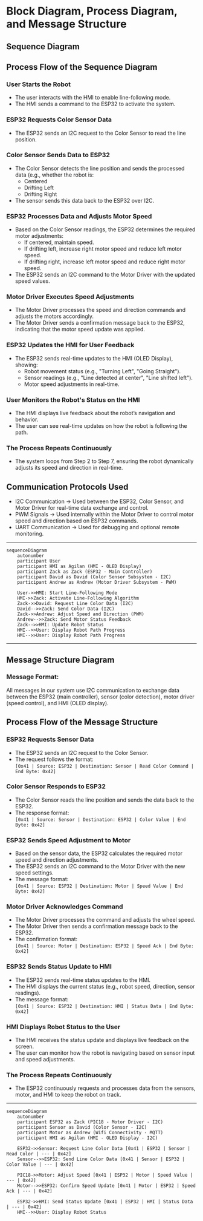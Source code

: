 # **Block Diagram, Process Diagram, and Message Structure**

## **Sequence Diagram**

## **Process Flow of the Sequence Diagram**

### User Starts the Robot
- The user interacts with the HMI to enable line-following mode.
- The HMI sends a command to the ESP32  to activate the system.

### ESP32 Requests Color Sensor Data
- The ESP32 sends an I2C request to the Color Sensor to read the line position.

### Color Sensor Sends Data to ESP32
- The Color Sensor detects the line position and sends the processed data (e.g., whether the robot is:
  - Centered
  - Drifting Left
  - Drifting Right
- The sensor sends this data back to the ESP32 over I2C.

### ESP32 Processes Data and Adjusts Motor Speed
- Based on the Color Sensor readings, the ESP32 determines the required motor adjustments:
  - If centered, maintain speed.
  - If drifting left, increase right motor speed and reduce left motor speed.
  - If drifting right, increase left motor speed and reduce right motor speed.
- The ESP32 sends an I2C command to the Motor Driver with the updated speed values.

### Motor Driver Executes Speed Adjustments
- The Motor Driver processes the speed and direction commands and adjusts the motors accordingly.  
- The Motor Driver sends a confirmation message back to the ESP32, indicating that the motor speed update was applied.

### ESP32 Updates the HMI for User Feedback
- The ESP32 sends real-time updates to the HMI (OLED Display), showing:
  - Robot movement status (e.g., "Turning Left", "Going Straight").
  - Sensor readings (e.g., "Line detected at center", "Line shifted left").
  - Motor speed adjustments in real-time.

### User Monitors the Robot's Status on the HMI
- The HMI displays live feedback about the robot’s navigation and behavior.
- The user can see real-time updates on how the robot is following the path.

### The Process Repeats Continuously
- The system loops from Step 2 to Step 7, ensuring the robot dynamically adjusts its speed and direction in real-time.


## **Communication Protocols Used**
- I2C Communication → Used between the ESP32, Color Sensor, and Motor Driver for real-time data exchange and control.  
- PWM Signals → Used internally within the Motor Driver to control motor speed and direction based on ESP32 commands.  
- UART Communication → Used for debugging and optional remote monitoring.  




---
```mermaid
sequenceDiagram
    autonumber
    participant User
    participant HMI as Agilan (HMI - OLED Display)
    participant Zack as Zack (ESP32 - Main Controller)
    participant David as David (Color Sensor Subsystem - I2C)
    participant Andrew as Andrew (Motor Driver Subsystem - PWM)

    User->>HMI: Start Line-Following Mode
    HMI->>Zack: Activate Line-Following Algorithm
    Zack->>David: Request Line Color Data (I2C)
    David-->>Zack: Send Color Data (I2C)
    Zack->>Andrew: Adjust Speed and Direction (PWM)
    Andrew-->>Zack: Send Motor Status Feedback
    Zack-->>HMI: Update Robot Status
    HMI-->>User: Display Robot Path Progress
    HMI-->>User: Display Robot Path Progress
```
---

## **Message Structure Diagram**

### Message Format:
All messages in our system use I2C communication to exchange data between the ESP32 (main controller), sensor (color detection), motor driver (speed control), and HMI (OLED display).  
## **Process Flow of the Message Structure**

### ESP32 Requests Sensor Data
- The ESP32 sends an I2C request to the Color Sensor.
- The request follows the format:  
  `[0x41 | Source: ESP32 | Destination: Sensor | Read Color Command | End Byte: 0x42]`

### Color Sensor Responds to ESP32
- The Color Sensor reads the line position and sends the data back to the ESP32.
- The response format:  
  `[0x41 | Source: Sensor | Destination: ESP32 | Color Value | End Byte: 0x42]`

### ESP32 Sends Speed Adjustment to Motor
- Based on the sensor data, the ESP32 calculates the required motor speed and direction adjustments.
- The ESP32 sends an I2C command to the Motor Driver with the new speed settings.
- The message format:  
  `[0x41 | Source: ESP32 | Destination: Motor | Speed Value | End Byte: 0x42]`

### Motor Driver Acknowledges Command
- The Motor Driver processes the command and adjusts the wheel speed.
- The Motor Driver then sends a confirmation message back to the ESP32.
- The confirmation format:  
  `[0x41 | Source: Motor | Destination: ESP32 | Speed Ack | End Byte: 0x42]`

### ESP32 Sends Status Update to HMI
- The ESP32 sends real-time status updates to the HMI.
- The HMI displays the current status (e.g., robot speed, direction, sensor readings).
- The message format:  
  `[0x41 | Source: ESP32 | Destination: HMI | Status Data | End Byte: 0x42]`

### HMI Displays Robot Status to the User
- The HMI receives the status update and displays live feedback on the screen.
- The user can monitor how the robot is navigating based on sensor input and speed adjustments.

### The Process Repeats Continuously
- The ESP32 continuously requests and processes data from the sensors, motor, and HMI to keep the robot on track.

---

```mermaid
sequenceDiagram
    autonumber
    participant ESP32 as Zack (PIC18 - Motor Driver - I2C)
    participant Sensor as David (Color Sensor - I2C)
    participant Motor as Andrew (Wifi Connectivity - MQTT)
    participant HMI as Agilan (HMI - OLED Display - I2C)

    ESP32->>Sensor: Request Line Color Data [0x41 | ESP32 | Sensor | Read Color | --- | 0x42]
    Sensor-->>ESP32: Send Line Color Data [0x41 | Sensor | ESP32 | Color Value | --- | 0x42]
    
    PIC18->>Motor: Adjust Speed [0x41 | ESP32 | Motor | Speed Value | --- | 0x42]
    Motor-->>ESP32: Confirm Speed Update [0x41 | Motor | ESP32 | Speed Ack | --- | 0x42]

    ESP32->>HMI: Send Status Update [0x41 | ESP32 | HMI | Status Data | --- | 0x42]
    HMI-->>User: Display Robot Status
```
